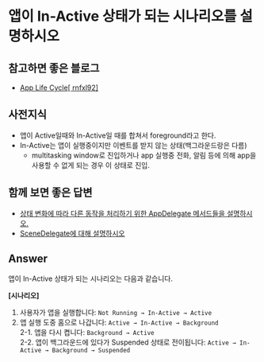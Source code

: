 # 앱이 In-Active 상태가 되는 시나리오를 설명하시오


## 참고하면 좋은 블로그
* [App Life Cycle[ rnfxl92]](https://velog.io/@rnfxl92/앱-생명주기-Application-Life-Cycle)


## 사전지식
* 앱이 Active일때와 In-Active일 때를 합쳐서 foreground라고 한다.
* In-Active는 앱이 실행중이지만 이벤트를 받지 않는 상태(백그라운드랑은 다름)
    * multitasking window로 진입하거나 app 실행중 전화, 알림 등에 의해 app을 사용할 수 없게 되는 경우 이 상태로 진입.

## 함께 보면 좋은 답변
* [상태 변화에 따라 다른 동작을 처리하기 위한 AppDelegate 메서드들을 설명하시오.](./AppDelegate.md)
* [SceneDelegate에 대해 설명하시오](./SceneDelegate.md)


## Answer
앱이 In-Active 상태가 되는 시나리오는 다음과 같습니다.

**[시나리오]**
1. 사용자가 앱을 실행합니다: `Not Running → In-Active → Active`
2. 앱 실행 도중 홈으로 나갑니다: `Active → In-Active → Background`  
    2-1. 앱을 다시 켭니다: `Background → Active`  
    2-2. 앱이 백그라운드에 있다가 Suspended 상태로 전이됩니다: `Active → In-Active → Background → Suspended`
